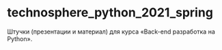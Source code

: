 # technosphere_python_2021_spring
Штучки (презентации и материал) для курса «Back-end разработка на Python».
